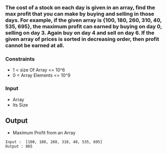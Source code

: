 ### The cost of a stock on each day is given in an array, find the max profit that you can make by buying and selling in those days. For example, if the given array is {100, 180, 260, 310, 40, 535, 695}, the maximum profit can earned by buying on day 0, selling on day 3. Again buy on day 4 and sell on day 6. If the given array of prices is sorted in decreasing order, then profit cannot be earned at all.

### Constraints

- 1 < size Of Array <= 10^6
- 0 < Array Elements <= 10^9

### Input

- Array
- Its Size

## Output

- Maximum Profit from an Array

```
Input :  [100, 180, 260, 310, 40, 535, 695]
Output : 865

```

